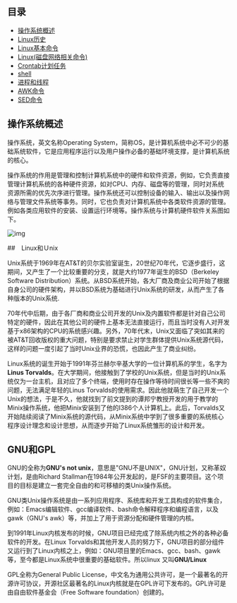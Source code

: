 ## 目录

- [操作系统概述](Linux#%E6%93%8D%E4%BD%9C%E7%B3%BB%E7%BB%9F%E6%A6%82%E8%BF%B0)
- [Linux历史](#gnu%E5%92%8Cgpl)
- [Linux基本命令](Linux%E5%91%BD%E4%BB%A4.md)
- [Linux(磁盘网络相关命令)](Linux%E5%91%BD%E4%BB%A42.md)
- [Crontab计划任务](crontab.md)
- [shell](shell.md)
- [进程和线程](进程和线程.md)
- [AWK命令](AWK%E7%BB%83%E4%B9%A0.md)
- [SED命令](Sed%E7%BB%83%E4%B9%A0.md)



## 操作系统概述

操作系统，英文名称Operating System，简称OS，是计算机系统中必不可少的基础系统软件，它是应用程序运行以及用户操作必备的基础环境支撑，是计算机系统的核心。

​    操作系统的作用是管理和控制计算机系统中的硬件和软件资源，例如，它负责直接管理计算机系统的各种硬件资源，如对CPU、内存、磁盘等的管理，同时对系统资源所需的优先次序进行管理。操作系统还可以控制设备的输入、输出以及操作网络与管理文件系统等事务。同时，它也负责对计算机系统中各类软件资源的管理。例如各类应用软件的安装、设置运行环境等。操作系统与计算机硬件软件关系图如下。

![img](https://images2015.cnblogs.com/blog/1066162/201611/1066162-20161130112310443-1027054412.png)

##　Linux和Ｕnix

Unix系统于1969年在AT&T的贝尔实验室诞生，20世纪70年代，它逐步盛行，这期间，又产生了一个比较重要的分支，就是大约1977年诞生的BSD（Berkeley Software Distribution）系统。从BSD系统开始，各大厂商及商业公司开始了根据自身公司的硬件架构，并以BSD系统为基础进行Unix系统的研发，从而产生了各种版本的Unix系统.

 70年代中后期，由于各厂商和商业公司开发的Unix及内置软件都是针对自己公司特定的硬件，因此在其他公司的硬件上基本无法直接运行，而且当时没有人对开发基于x86架构的CPU的系统感兴趣。另外，70年代末，Unix又面临了突如其来的被AT&T回收版权的重大问题，特别是要求禁止对学生群体提供Unix系统源代码，这样的问题一度引起了当时Unix业界的恐慌，也因此产生了商业纠纷。

Linux系统的诞生开始于1991年芬兰赫尔辛基大学的一位计算机系的学生，名字为**Linus Torvalds**。在大学期间，他接触到了学校的Unix系统，但是当时的Unix系统仅为一台主机，且对应了多个终端，使用时存在操作等待时间很长等一些不爽的问题，无法满足年轻的Linus Torvalds的使用需求。因此他就萌生了自己开发一个Unix的想法，于是不久，他就找到了前文提到的谭邦宁教授开发的用于教学的Minix操作系统，他把Minix安装到了他的I386个人计算机上。此后，Torvalds又开始陆续阅读了Minix系统的源代码，从Minix系统中学到了很多重要的系统核心程序设计理念和设计思想，从而逐步开始了Linux系统雏形的设计和开发。

## GNU和GPL

GNU的全称为**GNU's not unix**，意思是"GNU不是UNIX"，GNU计划，又称革奴计划，是由Richard Stallman在1984年公开发起的，是FSF的主要项目。这个项目的目标是建立一套完全自由的和可移植的类Unix操作系统。

​    GNU类Unix操作系统是由一系列应用程序、系统库和开发工具构成的软件集合，例如：Emacs编辑软件、gcc编译软件、bash命令解释程序和编程语言，以及gawk（GNU's awk）等，并加上了用于资源分配和硬件管理的内核。

​    到1991年Linux内核发布的时候，GNU项目已经完成了除系统内核之外的各种必备软件的开发。在Linux Torvalds和其他开发人员的努力下，GNU项目的部分组件又运行到了Linux内核之上，例如：GNU项目里的Emacs、gcc、bash、gawk等，至今都是Linux系统中很重要的基础软件。所以linux 又叫**GNU/Linux**

GPL全称为General Public License，中文名为通用公共许可，是一个最著名的开源许可协议，开源社区最著名的Linux内核就是在GPL许可下发布的。GPL许可是由自由软件基金会（Free Software foundation）创建的。